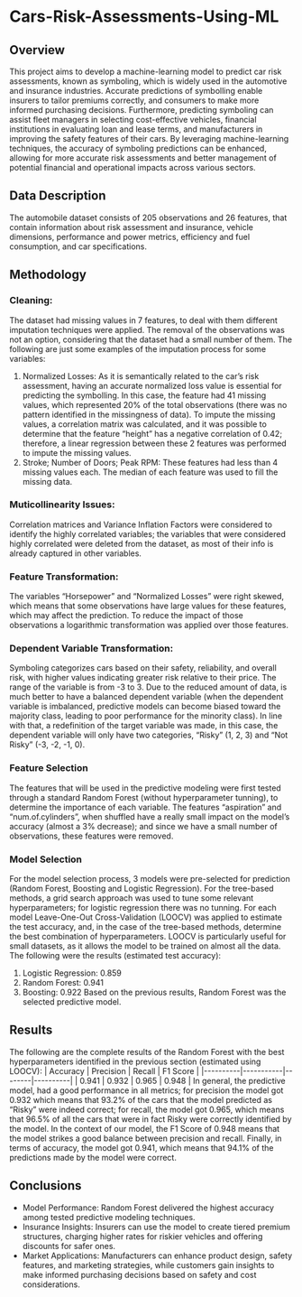 # Cars-Risk-Assessments-Using-ML

## Overview
This project aims to develop a machine-learning model to predict car risk assessments, known as symboling, which is widely used in the automotive and insurance industries. Accurate predictions of symbolling enable insurers to tailor premiums correctly, and consumers to make more informed purchasing decisions. Furthermore, predicting symboling can assist fleet managers in selecting cost-effective vehicles, financial institutions in evaluating loan and lease terms, and manufacturers in improving the safety features of their cars. By leveraging machine-learning techniques, the accuracy of symboling predictions can be enhanced, allowing for more accurate risk assessments and better management of potential financial and operational impacts across various sectors. 

## Data Description
The automobile dataset consists of 205 observations and 26 features, that contain information about risk assessment and insurance, vehicle dimensions, performance and power metrics, efficiency and fuel consumption, and car specifications.

## Methodology
### Cleaning:
The dataset had missing values in 7 features, to deal with them different imputation techniques were applied. The removal of the observations was not an option, considering that the dataset had a small number of them. The following are just some examples of the imputation process for some variables:
  1. Normalized Losses: As it is semantically related to the car’s risk assessment, having an accurate normalized loss value is essential for predicting the symbolling. In this case, the feature had 41 missing values, which represented 20% of the total observations (there was no pattern identified in the missingness of data). To impute the missing values, a correlation matrix was calculated, and it was possible to determine that the feature “height” has a negative correlation of 0.42; therefore, a linear regression between these 2 features was performed to impute the missing values.
  2. Stroke; Number of Doors; Peak RPM: These features had less than 4 missing values each. The median of each feature was used to fill the missing data.
### Muticollinearity Issues: 
Correlation matrices and Variance Inflation Factors were considered to identify the highly correlated variables; the variables that were considered highly correlated were deleted from the dataset, as most of their info is already captured in other variables.
### Feature Transformation:
The variables “Horsepower” and “Normalized Losses” were right skewed, which means that some observations have large values for these features, which may affect the prediction. To reduce the impact of those observations a logarithmic transformation was applied over those features.
### Dependent Variable Transformation:
Symboling categorizes cars based on their safety, reliability, and overall risk, with higher values indicating greater risk relative to their price. The range of the variable is from -3 to 3. Due to the reduced amount of data, is much better to have a balanced dependent variable (when the dependent variable is imbalanced, predictive models can become biased toward the majority class, leading to poor performance for the minority class). In line with that, a redefinition of the target variable was made, in this case, the dependent variable will only have two categories, “Risky” (1, 2, 3) and “Not Risky” (-3, -2, -1, 0).
### Feature Selection
The features that will be used in the predictive modeling were first tested through a standard Random Forest (without hyperparameter tunning), to determine the importance of each variable. The features “aspiration” and “num.of.cylinders”, when shuffled have a really small impact on the model’s accuracy (almost a 3% decrease); and since we have a small number of observations, these features were removed.
### Model Selection
For the model selection process, 3 models were pre-selected for prediction (Random Forest, Boosting and Logistic Regression). For the tree-based methods, a grid search approach was used to tune some relevant hyperparameters; for logistic regression there was no tunning. For each model Leave-One-Out Cross-Validation (LOOCV) was applied to estimate the test accuracy, and, in the case of the tree-based methods, determine the best combination of hyperparameters. LOOCV is particularly useful for small datasets, as it allows the model to be trained on almost all the data. The following were the results (estimated test accuracy):
1. Logistic Regression: 0.859
2. Random Forest: 0.941
3. Boosting: 0.922
Based on the previous results, Random Forest was the selected predictive model.
## Results
The following are the complete results of the Random Forest with the best hyperparameters identified in the previous section (estimated using LOOCV):
| Accuracy | Precision | Recall | F1 Score |
|----------|-----------|--------|----------|
| 0.941    | 0.932     | 0.965  | 0.948    |
In general, the predictive model, had a good performance in all metrics; for precision the model got 0.932 which means that 93.2% of the cars that the model predicted as “Risky” were indeed correct; for recall, the model got 0.965, which means that 96.5% of all the cars that were in fact Risky were correctly identified by the model. In the context of our model, the F1 Score of 0.948 means that the model strikes a good balance between precision and recall. Finally, in terms of accuracy, the model got 0.941, which means that 94.1% of the predictions made by the model were correct.

## Conclusions
- Model Performance: Random Forest delivered the highest accuracy among tested predictive modeling techniques.
- Insurance Insights: Insurers can use the model to create tiered premium structures, charging higher rates for riskier vehicles and offering discounts for safer ones.
- Market Applications: Manufacturers can enhance product design, safety features, and marketing strategies, while customers gain insights to make informed purchasing decisions based on safety and cost considerations.


